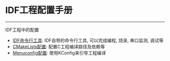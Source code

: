 # IDF工程配置手册
---

IDF工程中的配置

- [IDF命令行工具](./cmd-tool/Readme.md): IDF自带的命令行工具, 可以完成编程, 烧录, 串口监测, 调试等
- [CMakeLists配置](./CMakeLists.md): 配置C工程编译路径及依赖等
- [Menuconfig配置](./KConfig.md): 使用KConfig来引导工程编译